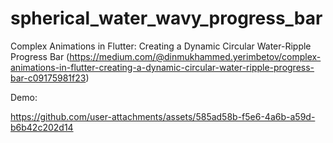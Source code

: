 # spherical_water_wavy_progress_bar

Complex Animations in Flutter: Creating a Dynamic Circular Water-Ripple Progress Bar (https://medium.com/@dinmukhammed.yerimbetov/complex-animations-in-flutter-creating-a-dynamic-circular-water-ripple-progress-bar-c09175981f23)

Demo:

https://github.com/user-attachments/assets/585ad58b-f5e6-4a6b-a59d-b6b42c202d14

